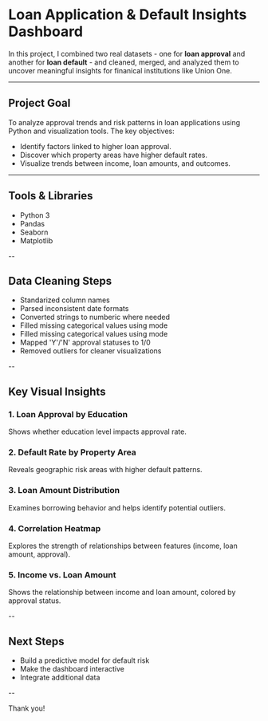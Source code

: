 # Loan Application & Default Insights Dashboard 

In this project, I combined two real datasets - one for **loan approval** and another for **loan default** - and cleaned, merged, and analyzed them
to uncover meaningful insights for finanical institutions like Union One.

--- 

## Project Goal 

To analyze approval trends and risk patterns in loan applications using Python and visualization tools.
The key objectives: 
- Identify factors linked to higher loan approval.
- Discover which property areas have higher default rates.
- Visualize trends between income, loan amounts, and outcomes.

--- 

## Tools & Libraries 

- Python 3 
- Pandas
- Seaborn
- Matplotlib 

-- 

## Data Cleaning Steps 
- Standarized column names
- Parsed inconsistent date formats 
- Converted strings to numberic where needed 
- Filled missing categorical values using mode 
- Filled missing categorical values using mode
- Mapped 'Y'/'N' approval statuses to 1/0
- Removed outliers for cleaner visualizations

--

## Key Visual Insights 

### 1. Loan Approval by Education
Shows whether education level impacts approval rate.

### 2. Default Rate by Property Area
Reveals geographic risk areas with higher default patterns.

### 3. Loan Amount Distribution
Examines borrowing behavior and helps identify potential outliers.

### 4. Correlation Heatmap
Explores the strength of relationships between features (income, loan amount, approval).

### 5. Income vs. Loan Amount 
Shows the relationship between income and loan amount, colored by approval status.

--

## Next Steps 
- Build a predictive model for default risk
- Make the dashboard interactive
- Integrate additional data

--

Thank you!